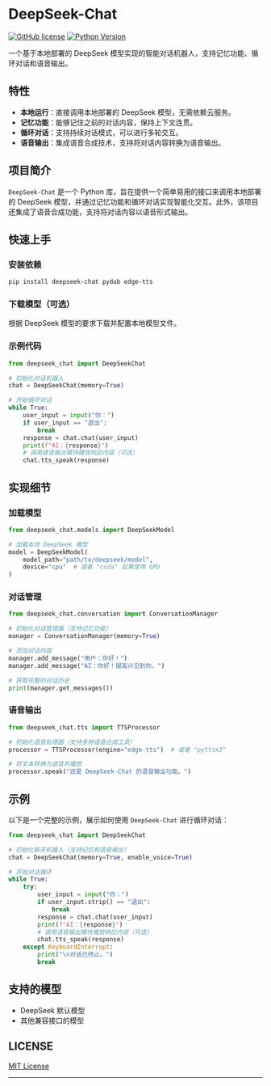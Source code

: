 

# DeepSeek-Chat

[![GitHub license](https://img.shields.io/github/license/yourusername/deepseek-chat)](LICENSE)
[![Python Version](https://img.shields.io/pypi/pyversions/deepseek-chat)](https://pypi.org/project/deepseek-chat)

一个基于本地部署的 DeepSeek 模型实现的智能对话机器人，支持记忆功能、循环对话和语音输出。

## 特性

- **本地运行**：直接调用本地部署的 DeepSeek 模型，无需依赖云服务。
- **记忆功能**：能够记住之前的对话内容，保持上下文连贯。
- **循环对话**：支持持续对话模式，可以进行多轮交互。
- **语音输出**：集成语音合成技术，支持将对话内容转换为语音输出。

## 项目简介

`DeepSeek-Chat` 是一个 Python 库，旨在提供一个简单易用的接口来调用本地部署的 DeepSeek 模型，并通过记忆功能和循环对话实现智能化交互。此外，该项目还集成了语音合成功能，支持将对话内容以语音形式输出。

## 快速上手

### 安装依赖

```bash
pip install deepseek-chat pydub edge-tts
```

### 下载模型（可选）

根据 DeepSeek 模型的要求下载并配置本地模型文件。

### 示例代码

```python
from deepseek_chat import DeepSeekChat

# 初始化对话机器人
chat = DeepSeekChat(memory=True)

# 开始循环对话
while True:
    user_input = input("你：")
    if user_input == "退出":
        break
    response = chat.chat(user_input)
    print(f"AI：{response}")
    # 调用语音输出模块播放响应内容（可选）
    chat.tts_speak(response)
```

## 实现细节

### 加载模型

```python
from deepseek_chat.models import DeepSeekModel

# 加载本地 DeepSeek 模型
model = DeepSeekModel(
    model_path="path/to/deepseek/model",
    device="cpu"  # 或者 "cuda" 如果使用 GPU
)
```

### 对话管理

```python
from deepseek_chat.conversation import ConversationManager

# 初始化对话管理器（支持记忆功能）
manager = ConversationManager(memory=True)

# 添加对话内容
manager.add_message("用户：你好！")
manager.add_message("AI：你好！很高兴见到你。")

# 获取完整的对话历史
print(manager.get_messages())
```

### 语音输出

```python
from deepseek_chat.tts import TTSProcessor

# 初始化语音处理器（支持多种语音合成工具）
processor = TTSProcessor(engine="edge-tts")  # 或者 "pyttsx3"

# 将文本转换为语音并播放
processor.speak("这是 DeepSeek-Chat 的语音输出功能。")
```

## 示例

以下是一个完整的示例，展示如何使用 `DeepSeek-Chat` 进行循环对话：

```python
from deepseek_chat import DeepSeekChat

# 初始化聊天机器人（支持记忆和语音输出）
chat = DeepSeekChat(memory=True, enable_voice=True)

# 开始对话循环
while True:
    try:
        user_input = input("你：")
        if user_input.strip() == "退出":
            break
        response = chat.chat(user_input)
        print(f"AI：{response}")
        # 调用语音输出模块播放响应内容（可选）
        chat.tts_speak(response)
    except KeyboardInterrupt:
        print("\n对话已终止。")
        break
```

## 支持的模型

- DeepSeek 默认模型
- 其他兼容接口的模型

## LICENSE

[MIT License](LICENSE)

---
